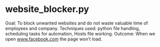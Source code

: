 # website_blocker.py
Goal: To block unwanted websites and do not waste valuable time of employees and company.
Techniques used: python file handling, scheduling tasks for automation, Hosts file working.
Outcome: When we open www.facebook.com the page won’t load.
